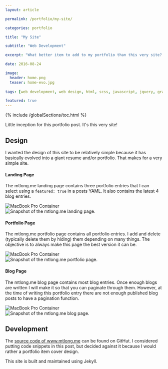```yaml
---
layout: article

permalink: /portfolio/my-site/

categories: portfolio

title: "My Site"

subtitle: "Web Development"

excerpt: "What better item to add to my portfolio than this very site? It demonstrates my web design and development skills."

date: 2016-08-24

image: 
  header: home.png
  teaser: home-evo.jpg
  
tags: [web development, web design, html, scss, javascript, jquery, graphic design, photoshop, jekyll]

featured: true
---
```

{% include /globalSections/toc.html %}

Little inception for this portfolio post. It's this very site! 

## Design

I wanted the design of this site to be relatively simple because it has basically evolved into a giant resume and/or portfolio. That makes for a very simple site. 

#### Landing Page

The mtlong.me landing page contains three portfolio entries that I can select using a `featured: true` in a posts YAML. It also contains the latest 4 blog entries.

<div class="macbook-pro-mockup">
  <img src="/assets/images/mockups/macbook-pro-mockup.png" alt="MacBook Pro Container">
  <div class="macbook-pro-mockup-content">
    <img src="/assets/images/post-mtlong-site-evo/mysite-home.jpg" alt="Snapshot of the mtlong.me landing page.">
  </div>
</div>

#### Portfolio Page

The mtlong.me portfolio page contains all portfolio entries. I add and delete (typically delete them by hiding) them depending on many things. The objective is to always make this page the best version it can be.

<div class="macbook-pro-mockup">
  <img src="/assets/images/mockups/macbook-pro-mockup.png" alt="MacBook Pro Container">
  <div class="macbook-pro-mockup-content">
    <img src="/assets/images/post-mtlong-site-evo/mysite-portfolio.jpg" alt="Snapshot of the mtlong.me portfolio page.">
  </div>
</div>

#### Blog Page

The mtlong.me blog page contains most blog entries. Once enough blogs are written I will make it so that you can paginate through them. However, at the time of writing this portfolio entry there are not enough published blog posts to have a pagination function.

<div class="macbook-pro-mockup">
  <img src="/assets/images/mockups/macbook-pro-mockup.png" alt="MacBook Pro Container">
  <div class="macbook-pro-mockup-content">
    <img src="/assets/images/post-mtlong-site-evo/mysite-blog.jpg" alt="Snapshot of the mtlong.me blog page.">
  </div>
</div>

## Development

The <a href="https://github.com/mtlong29/MySite">source code of www.mtlong.me</a> can be found on GitHut. I considered putting code snippets in this post, but decided against it because I would rather a portfolio item cover design.

This site is built and maintained using Jekyll.